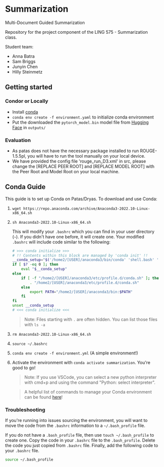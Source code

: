 # Summarization

Multi-Document Guided Summarization

Repository for the project component of the LING 575 - Summarization class.

Student team:

- Anna Batra
- Sam Briggs
- Junyin Chen
- Hilly Steinmetz

## Getting started

### Condor or Locally

- Install [conda](https://docs.anaconda.com/anaconda/install/index.html)
- `conda env create -f environment.yaml` to initialize conda environment
- Put the downloaded the `pytorch_model.bin` model file from [Hugging Face](https://huggingface.co/junyinc/LING-575-WI-SUM/tree/main) in `outputs/`

### Evaluation

- As patas does not have the necessary package installed to run ROUGE-1.5.5pl, you will have to run the tool manually on your local device.
- We have provided the config file 'rouge_run_D3.xml' in src, please change the [REPLACE PEER ROOT] and [REPLACE MODEL ROOT] with the Peer Root and Model Root on your local machine.

## Conda Guide

This guide is to set up Conda on Patas/Dryas. To download and use Conda:

1. `wget https://repo.anaconda.com/archive/Anaconda3-2022.10-Linux-x86_64.sh`

2. `sh Anaconda3-2022.10-Linux-x86_64.sh`

    This will modify your `.bashrc` which you can find in your user directory (`~`). If you didn't have one before, it will create one. Your modified `.bashrc` will include code similar to the following:

    ```bash
    # >>> conda initialize >>>
    # !! Contents within this block are managed by 'conda init' !!
    __conda_setup="$('/home2/[USER]/anaconda3/bin/conda' 'shell.bash' 'hook' 2> /dev/null)"
    if [ $? -eq 0 ]; then
        eval "$__conda_setup"
    else
        if [ -f "/home2/[USER]/anaconda3/etc/profile.d/conda.sh" ]; then
            . "/home2/[USER]/anaconda3/etc/profile.d/conda.sh"
        else
            export PATH="/home2/[USER]/anaconda3/bin:$PATH"
        fi
    fi
    unset __conda_setup
    # <<< conda initialize <<<
    ```
    
    > Note: Files starting with `.` are often hidden. You can list those files with `ls -a`

3. `rm Anaconda3-2022.10-Linux-x86_64.sh`

4. `source ~/.bashrc`

5. `conda env create -f environment.yml` (A simple environment!)

6. Activate the environment with `conda activate summarization`. You're good to go!

    > Note: If you use VSCode, you can select a new python interpreter with cmd+p and using the command "Python: select interpreter".

    > A helpful list of commands to manage your Conda environment can be found [here](https://docs.conda.io/projects/conda/en/4.6.0/_downloads/52a95608c49671267e40c689e0bc00ca/conda-cheatsheet.pdf)!

### Troubleshooting

If you're running into issues sourcing the environment, you will want to move the code from the `.bashrc` information to a `~/.bash_profile` file.

If you do not have a `.bash_profile` file, then use `touch ~/.bash_profile` to create one. Copy the code in your `.bashrc` file to the `.bash_profile`. Delete the code you just copied from `.bashrc` file. Finally, add the following code to your `.bashrc` file.

```bash
source ~/.bash_profile
```
